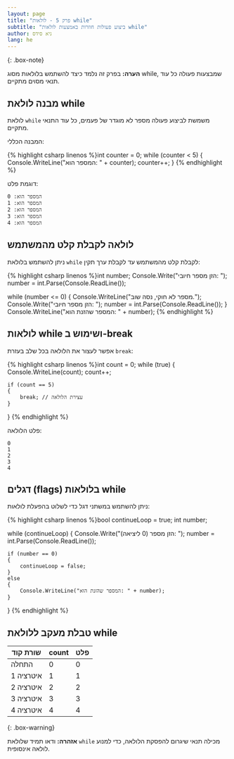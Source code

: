 ```yaml
---
layout: page
title: "פרק 5 - לולאות while"
subtitle: "ביצוע פעולות חוזרות באמצעות לולאות while"
author: גיא סידס
lang: he
---
```


{: .box-note}

**הערה:** בפרק זה נלמד כיצד להשתמש בלולאות מסוג while, שמבצעות פעולה כל עוד תנאי מסוים מתקיים.

## מבנה לולאת while

לולאת `while` משמשת לביצוע פעולה מספר לא מוגדר של פעמים, כל עוד התנאי מתקיים.

המבנה הכללי:

{% highlight csharp linenos %}int counter = 0;
while (counter < 5)
{
    Console.WriteLine("המספר הוא: " + counter);
    counter++;
}
{% endhighlight %}

דוגמת פלט:

```
המספר הוא: 0
המספר הוא: 1
המספר הוא: 2
המספר הוא: 3
המספר הוא: 4
```

## לולאה לקבלת קלט מהמשתמש

ניתן להשתמש בלולאת `while` לקבלת קלט מהמשתמש עד לקבלת ערך תקין:

{% highlight csharp linenos %}int number;
Console.Write("הזן מספר חיובי: ");
number = int.Parse(Console.ReadLine());

while (number <= 0)
{
    Console.WriteLine("מספר לא חוקי, נסה שוב.");
    Console.Write("הזן מספר חיובי: ");
    number = int.Parse(Console.ReadLine());
}
Console.WriteLine("המספר שהזנת הוא: " + number);
{% endhighlight %}

## לולאות while ושימוש ב-break

אפשר לעצור את הלולאה בכל שלב בעזרת `break`:

{% highlight csharp linenos %}int count = 0;
while (true)
{
    Console.WriteLine(count);
    count++;

    if (count == 5)
    {
        break; // עצירת הלולאה
    }
}
{% endhighlight %}

פלט הלולאה:

```
0
1
2
3
4
```

## דגלים (flags) בלולאות while

ניתן להשתמש במשתני דגל כדי לשלוט בהפעלת לולאות:

{% highlight csharp linenos %}bool continueLoop = true;
int number;

while (continueLoop)
{
    Console.Write("הזן מספר (0 ליציאה): ");
    number = int.Parse(Console.ReadLine());

    if (number == 0)
    {
        continueLoop = false;
    }
    else
    {
        Console.WriteLine("המספר שהזנת הוא: " + number);
    }
}
{% endhighlight %}

## טבלת מעקב ללולאת while

| שורת קוד | count | פלט |
|-----------|-------|-----|
| התחלה    | 0     | 0   |
| איטרציה 1 | 1     | 1   |
| איטרציה 2 | 2     | 2   |
| איטרציה 3 | 3     | 3   |
| איטרציה 4 | 4     | 4   |

{: .box-warning}

**אזהרה:** ודאו תמיד שלולאת `while` מכילה תנאי שיגרום להפסקת הלולאה, כדי למנוע לולאה אינסופית.

